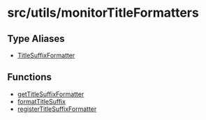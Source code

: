 # src/utils/monitorTitleFormatters

## Type Aliases

- [TitleSuffixFormatter](type-aliases/TitleSuffixFormatter.md)

## Functions

- [getTitleSuffixFormatter](functions/getTitleSuffixFormatter.md)
- [formatTitleSuffix](functions/formatTitleSuffix.md)
- [registerTitleSuffixFormatter](functions/registerTitleSuffixFormatter.md)
